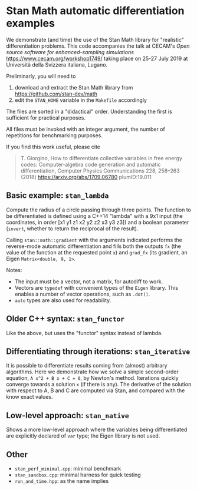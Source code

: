 Stan Math automatic differentiation examples
=============================

We demonstrate (and time) the use of the Stan Math library for
"realistic" differentiation problems. This code accompanies the talk
at CECAM's *Open source software for enhanced-sampling simulations*
https://www.cecam.org/workshop1749/ taking place on 25-27 July 2019 at
Università della Svizzera italiana, Lugano.

Preliminarly, you will need to

1. download and extract the Stan Math library from https://github.com/stan-dev/math 
2. edit the `STAN_HOME` variable in the `Makefile` accordingly


The files are sorted in a "didactical" order. Understanding the first
is sufficient for practical purposes.

All files must be invoked with an integer argument, the number of
repetitions for benchmarking purposes.

If you find this work useful,
please cite 
> T. Giorgino, How to differentiate collective variables in free energy codes: Computer-algebra code generation and automatic differentiation, Computer Physics Communications 228, 258–263 (2018) https://arxiv.org/abs/1709.06780 plumID:19.011


Basic example: `stan_lambda`
--------------------

Compute the radius of a circle passing through three points. The
function to be differentiated is defined using a C++14 "lambda"
with a 9x1 input (the coordinates, in order [x1 y1 z1  x2 y2 z2
x3 y3 z3]) and a boolean parameter (`invert`, whether to
return the reciprocal of the result).

Calling `stan::math::gradient` with the arguments indicated
performs the reverse-mode automatic differentiation and
fills both the outputs `fx` (the value of the function at the
requested point `x`) and `grad_fx` (its gradient, an Eigen
`Matrix<double, 9, 1>`. 

Notes:

* The input must be a vector, not a matrix, for autodiff to work.
* Vectors are `typedef` with convenient types of the `Eigen` library. This enables a number of vector operations, such as `.dot()`.
* `auto` types are also used for readability.


Older C++ syntax: `stan_functor`
--------------------

Like the above, but uses the "functor" syntax instead of lambda.


## Differentiating through iterations: `stan_iterative`

It is possible to differentiate results coming from (almost) arbitrary
algorithms. Here we demonstrate how we solve a simple second-order
equation, `A x^2 + B x + C = 0`, by Newton's method. Iterations quickly
converge towards a solution `x` (if there is any). The derivative of the
solution with respect to A, B and C are computed via Stan, and
compared with the know exact values.


Low-level approach: `stan_native`
--------------------

Shows a more low-level approach where the variables being
differentiated are explicitly declared of `var` type;
the Eigen library is not used.


Other
--------------------

* `stan_perf_minimal.cpp`: minimal benchmark
* `stan_sandbox.cpp`: minimal harness for quick testing
* `run_and_time.hpp`: as the name implies


